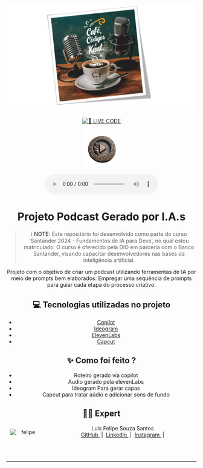<p align="center">
<img 
    src="imagens/cafecomkant.png"
    width="500"
/>
</p>
<a href="https://dio.me/">
<p align="center"><img 
    src="https://img.shields.io/badge/🔴_LIVE_CODE-FF5E72" 
    alt="🔴 LIVE CODE">
</a>
</p>

<div align="center">

<p align="center">
  <a href="https://soundcloud.com/luis-felipe-souza-765878096/podcast-cafe-codigo-e-kant">
    <img src="imagens/_33bfd115-099b-4e3f-99b4-806ee97c21c8-removebg-preview.png" width="100" alt="Clique aqui para ouvir o Podcast">
  </a>
</p>

<div align="center">
    <audio src="output/podcast_editado.MP3" controls title="Podcast editado"></audio>
</div>

# Projeto Podcast Gerado por I.A.s


 > ℹ️ **NOTE:** Este repositório foi desenvolvido como parte do curso ‘Santander 2024 - Fundamentos de IA para Devs’, no qual estou matriculado. O curso é oferecido pela DIO em parceria com o Banco Santander, visando capacitar desenvolvedores nas bases da inteligência artificial.

Projeto com o objetivo de criar um podcast utilizando ferramentas de IA por meio de prompts bem elaborados.
Empregar uma sequência de prompts para guiar cada etapa do processo criativo.

## 💻 Tecnologias utilizadas no projeto

- [Copilot](https://copilot.microsoft.com/)
- [Ideogram](https://ideogram.ai/) 
- [ElevenLabs](https://beta.elevenlabs.io/)
- [Capcut](https://www.capcut.com/pt-br/)

## ✨ Como foi feito ?

- Roteiro gerado via copilot
- Audio gerado pela elevenLabs
- Ideogram Para gerar capas
- Capcut para tratar aúdio e adicionar sons de fundo


## 👨‍💻 Expert

  <img 
    style="float: left; margin: 10px; width: 80px;" 
    src="https://i.ibb.co/DpnzHM2/felipe.png" 
    alt="felipe"
    border="0"
  />
</p>
    <p>&nbsp&nbsp&nbspLuis Felipe Souza Santos<br>
    &nbsp&nbsp&nbsp
    <a 
        href="https://github.com/LFelipe1988">
        GitHub
    </a>
    &nbsp;|&nbsp;
    <a 
        href="https://www.linkedin.com/in/luis-felipe-souza-75287a306/">
        LinkedIn
    </a>
    &nbsp;|&nbsp;
    <a 
        href="https://www.instagram.com/luisfelipe8982/">
        Instagram
    </a>
    &nbsp;|&nbsp;</p>
</p>
<br/><br/>
<p>

---
